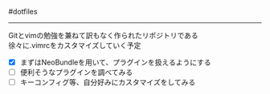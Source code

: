 #dotfiles  

---  

Gitとvimの勉強を兼ねて訳もなく作られたリポジトリである  
徐々に.vimrcをカスタマイズしていく予定  
  
- [x] まずはNeoBundleを用いて、プラグインを扱えるようにする
- [ ] 便利そうなプラグインを調べてみる
- [ ] キーコンフィグ等、自分好みにカスタマイズをしてみる
